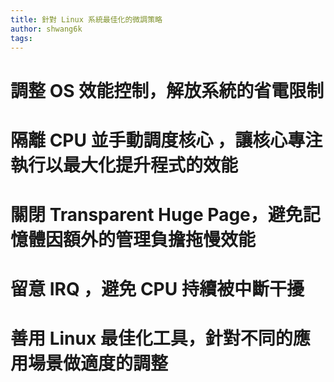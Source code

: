 ```yaml
---
title: 針對 Linux 系統最佳化的微調策略
author: shwang6k
tags:
---
```


# 調整 OS 效能控制，解放系統的省電限制
# 隔離 CPU 並手動調度核心 ，讓核心專注執行以最大化提升程式的效能
# 關閉 Transparent Huge Page，避免記憶體因額外的管理負擔拖慢效能
# 留意 IRQ ，避免 CPU 持續被中斷干擾
# 善用 Linux 最佳化工具，針對不同的應用場景做適度的調整
